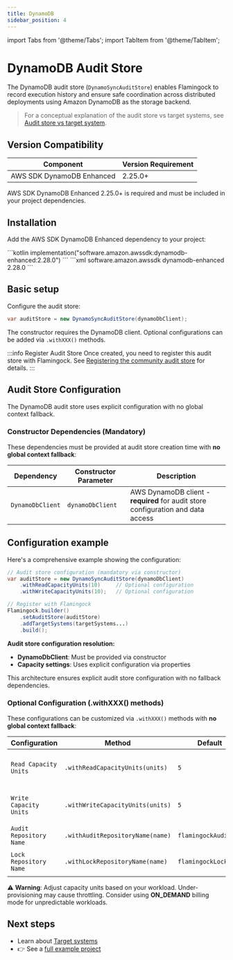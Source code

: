 ```yaml
---
title: DynamoDB
sidebar_position: 4
---
```


import Tabs from '@theme/Tabs';
import TabItem from '@theme/TabItem';

# DynamoDB Audit Store

The DynamoDB audit store (`DynamoSyncAuditStore`) enables Flamingock to record execution history and ensure safe coordination across distributed deployments using Amazon DynamoDB as the storage backend.

> For a conceptual explanation of the audit store vs target systems, see [Audit store vs target system](../../overview/audit-store-vs-target-system.md).

## Version Compatibility

| Component | Version Requirement |
|-----------|-------------------|
| AWS SDK DynamoDB Enhanced | 2.25.0+ |

AWS SDK DynamoDB Enhanced 2.25.0+ is required and must be included in your project dependencies.

## Installation

Add the AWS SDK DynamoDB Enhanced dependency to your project:

<Tabs groupId="gradle_maven">
  <TabItem value="gradle" label="Gradle" default>
```kotlin
implementation("software.amazon.awssdk:dynamodb-enhanced:2.28.0")
```
  </TabItem>
  <TabItem value="maven" label="Maven">
```xml
<dependency>
    <groupId>software.amazon.awssdk</groupId>
    <artifactId>dynamodb-enhanced</artifactId>
    <version>2.28.0</version> <!-- 2.25.0+ supported -->
</dependency>
```
  </TabItem>
</Tabs>

## Basic setup

Configure the audit store:

```java
var auditStore = new DynamoSyncAuditStore(dynamoDbClient);
```

The constructor requires the DynamoDB client. Optional configurations can be added via `.withXXX()` methods.

:::info Register Audit Store
Once created, you need to register this audit store with Flamingock. See [Registering the community audit store](../introduction.md#registering-the-community-audit-store) for details.
:::

## Audit Store Configuration

The DynamoDB audit store uses explicit configuration with no global context fallback.

### Constructor Dependencies (Mandatory)

These dependencies must be provided at audit store creation time with **no global context fallback**:

| Dependency | Constructor Parameter | Description |
|------------|----------------------|-------------|
| `DynamoDbClient` | `dynamoDbClient` | AWS DynamoDB client - **required** for audit store configuration and data access |

## Configuration example

Here's a comprehensive example showing the configuration:

```java
// Audit store configuration (mandatory via constructor)
var auditStore = new DynamoSyncAuditStore(dynamoDbClient)
    .withReadCapacityUnits(10)     // Optional configuration
    .withWriteCapacityUnits(10);   // Optional configuration

// Register with Flamingock
Flamingock.builder()
    .setAuditStore(auditStore)
    .addTargetSystems(targetSystems...)
    .build();
```

**Audit store configuration resolution:**
- **DynamoDbClient**: Must be provided via constructor
- **Capacity settings**: Uses explicit configuration via properties

This architecture ensures explicit audit store configuration with no fallback dependencies.


### Optional Configuration (.withXXX() methods)

These configurations can be customized via `.withXXX()` methods with **no global context fallback**:

| Configuration | Method | Default | Description |
|---------------|--------|---------|-------------|
| `Read Capacity Units` | `.withReadCapacityUnits(units)` | `5` | Read capacity units (PROVISIONED mode only) |
| `Write Capacity Units` | `.withWriteCapacityUnits(units)` | `5` | Write capacity units (PROVISIONED mode only) |
| `Audit Repository Name` | `.withAuditRepositoryName(name)` | `flamingockAuditLog` | Table name for audit entries |
| `Lock Repository Name` | `.withLockRepositoryName(name)` | `flamingockLock` | Table name for distributed locks |

⚠️ **Warning**: Adjust capacity units based on your workload. Under-provisioning may cause throttling.
Consider using **ON_DEMAND** billing mode for unpredictable workloads.


## Next steps

- Learn about [Target systems](../../target-systems/introduction.md)  
- 👉 See a [full example project](https://github.com/flamingock/flamingock-examples/tree/master/dynamodb)